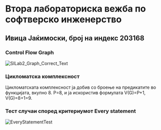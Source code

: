 # Втора лабораториска вежба по софтверско инженерство
## Ивица Јаќимоски, број на индекс 203168
### Control Flow Graph
![SILab2_Graph_Correct_Text](https://user-images.githubusercontent.com/102758708/171914693-60255ec2-76c0-4ce3-b2d7-82eac4110e8e.jpg)
### Цикломатска комплексност
Цикломатската комплексност ја добив со броење на предикатите во функцијата, вкупно 8. P=8, и ја искористив формулата V(G)=P+1, V(G)=8+1=9.
### Тест случаи според критериумот Every statement
![EveryStatementTest](https://user-images.githubusercontent.com/102758708/171956146-3de7cc18-45aa-406b-b0bf-4a3c5bc820a8.jpg)
